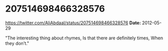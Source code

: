 # 207514698466328576
https://twitter.com/AliAbdaal/status/207514698466328576
**Date:** 2012-05-29

"The interesting thing about rhymes, Is that there are definitely times, When they don’t."
